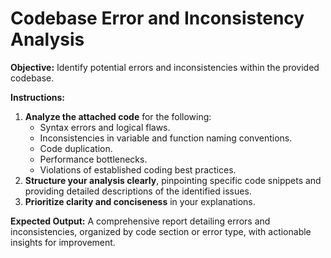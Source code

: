 # Codebase Error and Inconsistency Analysis

**Objective:** Identify potential errors and inconsistencies within the provided codebase.

**Instructions:**

1. **Analyze the attached code** for the following:
    * Syntax errors and logical flaws.
    * Inconsistencies in variable and function naming conventions.
    * Code duplication.
    * Performance bottlenecks.
    * Violations of established coding best practices.
2. **Structure your analysis clearly**, pinpointing specific code snippets and providing detailed descriptions of the identified issues.
3. **Prioritize clarity and conciseness** in your explanations.

**Expected Output:** A comprehensive report detailing errors and inconsistencies, organized by code section or error type, with actionable insights for improvement.
